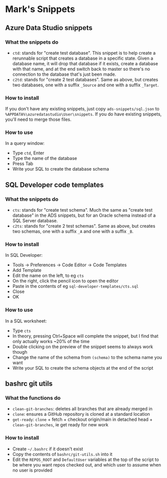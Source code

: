# Mark's Snippets

## Azure Data Studio snippets

### What the snippets do

- `ctd`: stands for "create test database". This snippet is to help create a rerunnable script that creates a database in a specific state. Given a database name, it will drop that database if it exists, create a database with that name, and at the end switch back to master so there's no connection to the database that's just been made.
- `c2td`: stands for "create 2 test databases". Same as above, but creates two databases, one with a suffix `_Source` and one with a suffix `_Target`.

### How to install

If you don't have any existing snippets, just copy `ads-snippets/sql.json` to `%APPDATA%\azuredatastudio\User\snippets`. If you do have existing snippets, you'll need to merge those files.

### How to use

In a query window:
- Type `ctd`, Enter
- Type the name of the database
- Press Tab
- Write your SQL to create the database schema

## SQL Developer code templates

### What the snippets do

- `cts`: stands for "create test schema". Much the same as "create test database" in the ADS snippets, but for an Oracle schema instead of a SQL Server database.
- `c2ts`: stands for "create 2 test schemas". Same as above, but creates two schemas, one with a suffix `_A` and one with a suffix `_B`.

### How to install

In SQL Developer:

- Tools -> Preferences -> Code Editor -> Code Templates
- Add Template
- Edit the name on the left, to eg `cts`
- On the right, click the pencil icon to open the editor
- Paste in the contents of eg `sql-developer-templates/cts.sql`
- Close
- OK

### How to use

In a SQL worksheet:
- Type `cts`
- In theory, pressing Ctrl+Space will complete the snippet, but I find that only actually works ~20% of the time
- Double clicking on the preview of the snippet seems to always work though
- Change the name of the schema from `(schema)` to the schema name you want
- Write your SQL to create the schema objects at the end of the script

## bashrc git utils

### What the functions do

- `clean-git-branches`: deletes all branches that are already merged in
- `clone`: ensures a GitHub repository is cloned at a standard location
- `get-ready`: `clone` + fetch + checkout origin/main in detached head + `clean-git-branches`, ie get ready for new work

### How to install

- Create `~/.bashrc` if it doesn't exist
- Copy the contents of `bashrc/git-utils.sh` into it
- Edit the `REPOS_ROOT` and `DefaultUser` variables at the top of the script to be where you want repos checked out, and which user to assume when no user is provided

